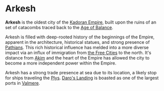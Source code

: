 # Arkesh

**Arkesh** is the oldest city of the [Kadoran Empire](kador.md), built upon the ruins of an set of catacombs traced back to the [Age of Balance](age_of_balance.md).

Arkesh is filled with deep-rooted history of the beginnings of the Empire, apparent in the architecture, historical statues, and strong presence of [Pathians](the_path.md). This rich historical influence has melded into a more diverse impact via an influx of immigration from [the Free Cities](the_free_cities.md) to the north. It's distance from [Akim](akim.md) and the heart of the Empire has allowed the city to become a more independent power within the Empire.

Arkesh has a strong trade presence at sea due to its location, a likely stop for ships traveling the [Plys](plys_sea.md). [Daro's Landing](daros_landing.md) is boasted as one of the largest ports in [Valmere](valmere.md). 
